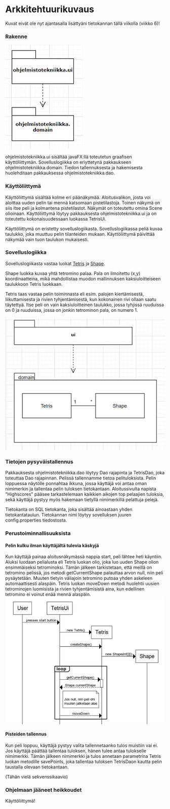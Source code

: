 # Arkkitehtuurikuvaus

Kuvat eivät ole nyt ajantasalla lisättyäni tietokannan tällä viikolla (viikko 6)!

### Rakenne

![pakkaus](https://github.com/Birgitt4/ot-htyo/blob/master/dokumentaatio/pakkaukset.jpg)

ohjelmistotekniikka.ui sisältää javaFX:llä toteutetun graafisen käyttöliittymän. Sovelluslogiikka on eriyttetynä pakkaukseen ohjelmistotekniikka.domain. Tiedon tallennuksesta ja hakemisesta huolehditaan pakkauksessa ohjelmistotekniikka.dao.

### Käyttöliittymä

Käyttöliittymä sisältää kolme eri päänäkymää. Aloitusvalikon, josta voi aloittaa uuden pelin tai mennä katsomaan pistetilastoja. Toinen näkymä on siis itse peli ja kolmantena pistetilastot. Näkymät on toteutettu omina Scene olioinaan. Käyttöliittymä löytyy pakkauksesta ohjelmistotekniikka.ui ja on toteutettu kokonaisuudessaan luokassa TetrisUi.

Käyttöliittymä on eristetty sovelluslogiikasta. Sovelluslogiikassa peliä kuvaa taulukko, joka muuttuu pelin tilanteiden mukaan. Käyttöliittymä päivittää näkymää vain tuon taulukon mukaisesti.

### Sovelluslogiikka

Sovelluslogiikasta vastaa luokat [Tetris](https://github.com/Birgitt4/ot-htyo/blob/master/Tetris/src/main/java/ohjelmistotekniikka/domain/Tetris.java) ja [Shape](https://github.com/Birgitt4/ot-htyo/blob/master/Tetris/src/main/java/ohjelmistotekniikka/domain/Shape.java).

Shape luokka kuvaa yhtä tetromino palaa. Pala on ilmoitettu (x,y) koordinaatteina, mikä mahdollistaa muodon mallinnuksen kaksiuloitteiseen taulukkoon Tetris luokkaan.

Tetris taas vastaa pelin toiminnasta eli esim. palojen kiertämisestä, liikuttamisesta ja rivien tyhjentämisestä, kun kokonainen rivi ollaan saatu täytettyä. Itse peli on vain kaksiuloitteinen taulukko, jossa tyhjissä ruuduissa on 0 ja ruuduissa, jossa on jonkin tetrominon pala, on numero 1.

![luokat](https://github.com/Birgitt4/ot-htyo/blob/master/dokumentaatio/luokat.jpg)

### Tietojen pysyväistallennus

Pakkauksesta ohjelmistotekniikka.dao löytyy Dao rajapinta ja TetrisDao, joka toteuttaa Dao rajapinnan. Pelissä tallennamme tietoa pelituloksista. Pelin loppuessa näytölle ponnahtaa ikkuna, jossa käyttäjä voi antaa oman nimimerkin ja tallentaa pelin tuloksen tietokantaan. Aloitussivulta napista "Highscores" pääsee tarkastelemaan kaikkien aikojen top pelaajien tuloksia, sekä käyttäjä pystyy myös hakemaan tietyllä nimimerkillä pelattuja pelejä.

Tietokanta on SQL tietokanta, joka sisältää ainoastaan yhden tietokantataulun. Tietokannan nimi löytyy sovelluksen juuren config.properties tiedostosta.

### Perustoiminnallisuuksista

#### Pelin kulku ilman käyttäjältä tulevia käskyjä
Kun käyttäjä painaa aloitusnäkymässä nappia start, peli lähtee heti käyntiin. Aluksi luodaan pelialusta eli Tetris luokan olio, joka luo uuden Shape olion ensimmäiseksi tetrominoksi. Tämän jälkeen tarkistetaan, että meillä on tetromino pelissä, jos metodi getCurrentShape palauttaa arvon null, niin peli pysäytetään. Muuten tietyin väliajoin tetromino putoaa yhden askeleen automaattisesti alaspäin. Tetris luokan moveDown metodi huolehtii uusien tetrominojen luomisista ja rivien tyhjentämisistä aina, kun edellinen tetromino ei voinut enää mennä alaspäin.
![alas](https://github.com/Birgitt4/ot-htyo/blob/master/dokumentaatio/Pelinperustoiminnallisuus2.jpg)

#### Pisteiden tallennus
Kun peli loppuu, käyttäjä pystyy valita tallennetaanko tulos muistiin vai ei. Jos käyttäjä päättää tallentaa tuloksen, hänen tulee antaa tulokselle nimimerkki. Tämän jälkeen nimimerkki ja tulos annetaan parametrina Tetris luokan metodille savePoints, joka tallentaa tuloksen TetrisDaon kautta pelin taustalla olevaan tietokantaan.

(Tähän vielä sekvenssikaavio)

### Ohjelmaan jääneet heikkoudet

Käyttöliittymä!


